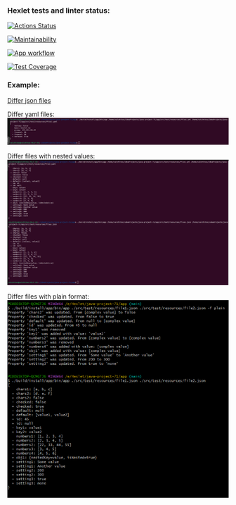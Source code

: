 ### Hexlet tests and linter status:

[![Actions Status](https://github.com/Esthiy/java-project-71/actions/workflows/hexlet-check.yml/badge.svg)](https://github.com/Esthiy/java-project-71/actions)

[![Maintainability](https://api.codeclimate.com/v1/badges/bc953fb0ab378995dab3/maintainability)](https://codeclimate.com/github/Esthiy/java-project-71/maintainability)

[![App workflow](https://github.com/Esthiy/java-project-71/actions/workflows/build-app.yml/badge.svg)](https://github.com/Esthiy/java-project-71/actions/workflows/build-app.yml)

[![Test Coverage](https://api.codeclimate.com/v1/badges/150c3e1f305c159c8e4c/test_coverage)](https://codeclimate.com/github/Esthiy/java-project-71/test_coverage)

### Example:

[Differ json files](https://asciinema.org/a/eFkYhIZ1LxiJAPRXT9hDTibR6)

Differ yaml files:
![img.png](img.png)

Differ files with nested values:
![img_1.png](img_1.png)

Differ files with plain format:
![img_2.png](img_2.png)